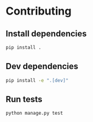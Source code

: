 # Contributing

## Install dependencies
```bash
pip install .
```

## Dev dependencies
```bash
pip install -e ".[dev]"
```

## Run tests

```bash
python manage.py test
```